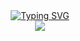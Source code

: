   <div align="center">
    <a href="">
      <img src="https://readme-typing-svg.demolab.com?font=Fira+Code&size=24&pause=1000&width=435&separator=%3C&lines=System.out.print(Hello%2CWorld);" alt="Typing SVG" /></br>
  </a>
  <img src="https://cdn.jsdelivr.net/gh/sun0225SUN/sun0225SUN/assets/images/coding.gif" />
  </div>
<!--
**liulep/liulep** is a ✨ _special_ ✨ repository because its `README.md` (this file) appears on your GitHub profile.

Here are some ideas to get you started:

- 🔭 I’m currently working on ...
- 🌱 I’m currently learning ...
- 👯 I’m looking to collaborate on ...
- 🤔 I’m looking for help with ...
- 💬 Ask me about ...
- 📫 How to reach me: ...
- 😄 Pronouns: ...
- ⚡ Fun fact: ...
-->
